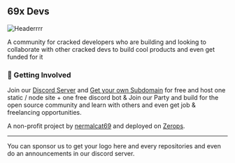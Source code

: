 ## 69x Devs
![Headerrrr](https://cdn.discordapp.com/attachments/1226058913477169283/1239199530604302378/Headerrrr.webp?ex=66420dff&is=6640bc7f&hm=3a74712c7d49b26bd3cba55000b524fc58c416c5f01920efaea5c323e5a737d5&)

A community for cracked developers who are building and looking to collaborate with other cracked devs to build cool products and even get funded for it

### 🌱 Getting Involved

Join our [Discord Server](https://discord.gg/SH78MsdjCM) and [Get your own Subdomain](https://69x.dev) for free and host one static / node site + one free discord bot & Join our Party and 
build for the open source community and learn with others and even get job & freelancing opportunities.




A non-profit project by [nermalcat69](https://github.com/nermalcat69) and deployed on [Zerops](https://zerops.io).

------------------

You can sponsor us to get your logo here and every repositories and even do an announcements in our discord server.
